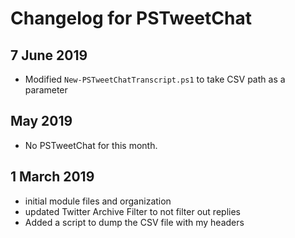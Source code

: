 # Changelog for PSTweetChat

## 7 June 2019

+ Modified `New-PSTweetChatTranscript.ps1` to take CSV path as a parameter

## May 2019

+ No PSTweetChat for this month.

## 1 March 2019

+ initial module files and organization
+ updated Twitter Archive Filter to not filter out replies
+ Added a script to dump the CSV file with my headers
